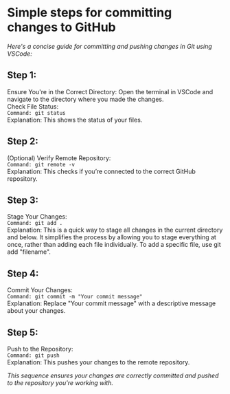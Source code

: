 # Simple steps for committing changes to GitHub

_Here's a concise guide for committing and pushing changes in Git using VSCode:_

## Step 1:  
Ensure You're in the Correct Directory: Open the terminal in VSCode and navigate to the directory where you made the changes.  
Check File Status:  
`Command: git status`  
Explanation: This shows the status of your files.

## Step 2:  
(Optional) Verify Remote Repository:  
`Command: git remote -v`  
Explanation: This checks if you’re connected to the correct GitHub repository.

## Step 3:  
Stage Your Changes:  
`Command: git add .`  
Explanation: This is a quick way to stage all changes in the current directory and below. It simplifies the process by allowing you to stage everything at once, rather than adding each file individually. To add a specific file, use git add "filename".

## Step 4:
Commit Your Changes:  
`Command: git commit -m "Your commit message"`  
Explanation: Replace "Your commit message" with a descriptive message about your changes.

## Step 5:
Push to the Repository:  
`Command: git push`  
Explanation: This pushes your changes to the remote repository.

_This sequence ensures your changes are correctly committed and pushed to the repository you're working with._
